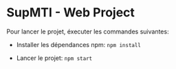 # SupMTI - Web Project

Pour lancer le projet, éxecuter les commandes suivantes: 

- Installer les dépendances npm: `npm install`

- Lancer le projet: `npm start`